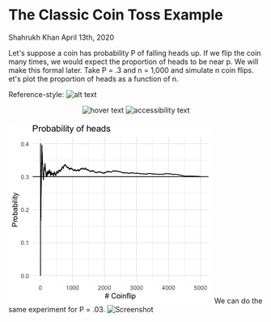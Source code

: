The Classic Coin Toss Example
================
Shahrukh Khan
April 13th, 2020

Let's suppose a coin has probability P of falling heads up. If we flip the coin many times, we would expect the proportion of
heads to be near p. We will make this formal later. Take P = .3 and n = 1,000 and simulate n coin flips. 
et's plot the proportion of heads as a function of n. 

Reference-style: 
![alt text](https://github.com/shahrukhatik/Statistical-Inference/tree/master/Images/Coinflip.png "Logo Title Text 1")

<p align="center">
  <img src="https://github.com/shahrukhatik/Statistical-Inference/tree/master/Images/Coinflip.png" width="350" title="hover text">
  <img src="https://github.com/shahrukhatik/Statistical-Inference/tree/master/Images/Coinflip.png" width="350" alt="accessibility text">
</p>



![alt text](https://raw.githubusercontent.com/shahrukhatik/Statistical-Inference/Images/Coinflip.png)
We can do the same experiment for P = .03.
![Screenshot](/Statistical-Inference/tree/master/Images/Coinflip.png)
